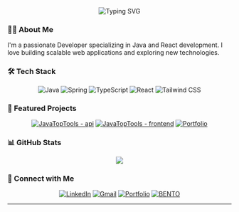 <div align="center">
  <img src="https://readme-typing-svg.herokuapp.com?font=Fira+Code&weight=500&size=40&pause=1000&color=70A4FC&center=true&vCenter=true&width=600&lines=Hello+👋,+I'm+Nils;Junior+Developer" alt="Typing SVG" />
</div>

### 👨‍💻 About Me

I'm a passionate  Developer specializing in Java and React development. I love building scalable web applications and exploring new technologies.



### 🛠️ Tech Stack

<div align="center">
  
  ![Java](https://img.shields.io/badge/Java-ED8B00?style=for-the-badge&logo=openjdk&logoColor=white)
  ![Spring](https://img.shields.io/badge/Spring-6DB33F?style=for-the-badge&logo=spring&logoColor=white)
  ![TypeScript](https://img.shields.io/badge/TypeScript-007ACC?style=for-the-badge&logo=typescript&logoColor=white)
  ![React](https://img.shields.io/badge/React-20232A?style=for-the-badge&logo=react&logoColor=61DAFB)
  ![Tailwind CSS](https://img.shields.io/badge/Tailwind_CSS-38B2AC?style=for-the-badge&logo=tailwind-css&logoColor=white)
  
</div>

### 🌟 Featured Projects

<div align="center">
  
[![JavaTopTools - api](https://github-readme-stats.vercel.app/api/pin/?username=nilsw13&repo=JavaTopTools_api&theme=tokyonight)](https://github.com/nilsw13/JavaTopTools_api)
[![JavaTopTools - frontend](https://github-readme-stats.vercel.app/api/pin/?username=nilsw13&repo=JavaTopTools_api&theme=tokyonight)](https://github.com/nilsw13/JavaTopTools_front)
[![Portfolio](https://github-readme-stats.vercel.app/api/pin/?username=nilsw13&repo=frontend_portefolio&theme=tokyonight)](https://portefolio-peach.vercel.app/)

</div>

### 📊 GitHub Stats

<div align="center">
  <img src="https://github-readme-streak-stats.herokuapp.com/?user=nilsw13&theme=tokyonight" />
</div>

### 🤝 Connect with Me

<div align="center">
  
[![LinkedIn](https://img.shields.io/badge/LinkedIn-0077B5?style=for-the-badge&logo=linkedin&logoColor=white)](https://www.linkedin.com/in/nils-wenting-332348281?lipi=urn%3Ali%3Apage%3Ad_flagship3_profile_view_base_contact_details%3BuGVQwmdJQeiO8EbE57b1Dw%3D%3D)
[![Gmail](https://img.shields.io/badge/Gmail-D14836?style=for-the-badge&logo=gmail&logoColor=white)](mailto:nilswentingpro@gmail.com)
[![Portfolio](https://img.shields.io/badge/Portfolio-000000?style=for-the-badge&logo=About.me&logoColor=white)](https://nilsoportefolio.vercel.app/)
[![BENTO](https://img.shields.io/badge/BENTO-000000?style=for-the-badge&logo=About.me&logoColor=white)](https://bento.me/nils-wenting/)


</div>

---

<div align="center">
  <img src="https://komarev.com/ghpvc/?username=nilsw13&style=flat-square&color=blue" alt=""/>
</div>
